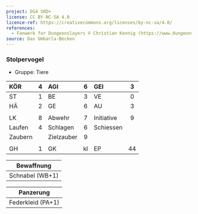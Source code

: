 ```yaml
---
project: DS4 SRD+
license: CC BY-NC-SA 4.0
licence-ref: https://creativecommons.org/licenses/by-nc-sa/4.0/
references: 
  - Fanwerk for Dungeonslayers © Christian Kennig (https://www.dungeonslayers.net/)
source: Das Umbarla-Becken
---
```


### Stolpervogel

- Gruppe: Tiere

| KÖR     |  4  | AGI        |  6  | GEI        |  3  |
| :------ | :-: | :--------- | :-: | :--------- | :-: |
| ST      |  1  | BE         |  3  | VE         |  0  |
| HÄ      |  2  | GE         |  6  | AU         |  3  |
|         |     |            |     |            |     |
| LK      |  8  | Abwehr     |  7  | Initiative |  9  |
| Laufen  |  4  | Schlagen   |  6  | Schiessen  |     |
| Zaubern |     | Zielzauber |  9  |            |     |
|         |     |            |     |            |     |
| GH      |  1  | GK         | kl  | EP         | 44  |

|   Bewaffnung    |
| :-------------: |
| Schnabel (WB+1) |

|     Panzerung     |
| :---------------: |
| Federkleid (PA+1) |

